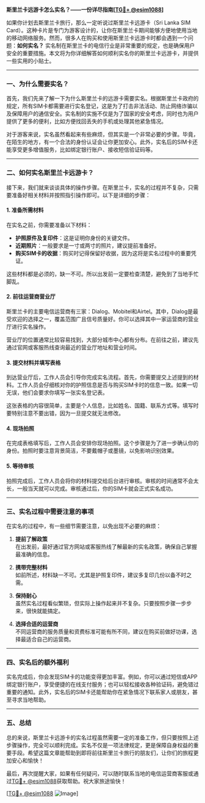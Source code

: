 **斯里兰卡远游卡怎么实名？——一份详尽指南[[TG💪+ @esim1088](https://t.me/s/esim1088)]**

如果你计划去斯里兰卡旅行，那么一定听说过斯里兰卡远游卡（Sri Lanka SIM Card）。这种卡片是专门为游客设计的，让你在斯里兰卡期间能够方便地使用当地的移动网络服务。然而，很多人在购买和使用斯里兰卡远游卡时都会遇到一个问题：**如何实名？** 实名制在斯里兰卡的电信行业是非常重要的规定，也是确保用户安全的重要措施。本文将为你详细解答如何顺利实名你的斯里兰卡远游卡，并提供一些实用的小贴士。

---

### 一、为什么需要实名？

首先，我们先来了解一下为什么斯里兰卡的远游卡需要实名。根据斯里兰卡政府的规定，所有SIM卡都需要进行实名登记，这是为了打击非法活动、防止网络诈骗以及保障用户的通信安全。实名制的实施不仅是为了国家的安全考虑，同时也为用户提供了更多的便利，比如方便找回丢失的手机或处理其他紧急情况。

对于游客来说，实名虽然看起来有些麻烦，但其实是一个非常必要的步骤。毕竟，在陌生的地方，有一个合法的身份认证会让你更加安心。此外，实名后的SIM卡还能享受更多增值服务，比如绑定银行账户、接收短信验证码等。

---

### 二、如何实名斯里兰卡远游卡？

接下来，我们就来谈谈具体的操作步骤。在斯里兰卡，实名的过程并不复杂，只需要准备好相关材料并按照指引操作即可。以下是详细的步骤：

#### 1. 准备所需材料

在实名之前，你需要准备以下材料：
- **护照原件及复印件**：这是证明你身份的关键文件。
- **近期照片**：一般要求是一寸或两寸的照片，建议提前准备好。
- **购买SIM卡的收据**：购买时记得保留好收据，因为这将是实名过程中的重要凭证。

这些材料都是必须的，缺一不可。所以出发前一定要检查清楚，避免到了当地手忙脚乱。

#### 2. 前往运营商营业厅

斯里兰卡的主要电信运营商有三家：Dialog、Mobitel和Airtel。其中，Dialog是最受欢迎的选择之一，覆盖范围广且信号质量好。你可以选择其中一家运营商的营业厅进行实名操作。

营业厅的位置通常比较容易找到，大部分城市中心都有分布。在前往之前，建议先通过官网或客服热线查询最近的营业厅地址和营业时间。

#### 3. 提交材料并填写表格

到达营业厅后，工作人员会引导你完成实名流程。首先，你需要提交上述提到的材料。工作人员会仔细核对你的护照信息是否与购买SIM卡时的信息一致。如果一切无误，他们会要求你填写一张实名登记表。

这张表格的内容很简单，主要是个人信息，比如姓名、国籍、联系方式等。填写时要特别注意不要出错，因为一旦提交就无法修改。

#### 4. 现场拍照

在完成表格填写后，工作人员会安排你现场拍照。这个步骤是为了进一步确认你的身份。拍照时要注意背景简洁，不要戴帽子或墨镜，以免影响识别效果。

#### 5. 等待审核

拍照完成后，工作人员会将你的材料提交给后台进行审核。审核的时间通常不会太长，一般当天就可以完成。审核通过后，你的SIM卡就会正式实名成功。

---

### 三、实名过程中需要注意的事项

在实名的过程中，有一些细节需要注意，以免出现不必要的麻烦：

1. **提前了解政策**  
   在出发前，最好通过官方网站或客服热线了解最新的实名政策，确保自己掌握最准确的信息。

2. **携带完整材料**  
   如前所述，材料缺一不可。尤其是护照复印件，建议多复印几份以备不时之需。

3. **保持耐心**  
   虽然实名过程看似繁琐，但实际上操作起来并不复杂。只要按照步骤一步步来，很快就能搞定。

4. **选择合适的运营商**  
   不同运营商的服务质量和资费标准可能有所不同，建议在购买前做好功课，选择最适合自己的运营商。

---

### 四、实名后的额外福利

实名完成后，你会发现SIM卡的功能变得更加丰富。例如，你可以通过短信或APP绑定银行账户，享受便捷的在线支付服务；也可以轻松接收各种验证码，避免错过重要的通知。此外，实名后的SIM卡还能帮助你在紧急情况下联系家人或朋友，甚至寻求当地帮助。

---

### 五、总结

总的来说，斯里兰卡远游卡的实名过程虽然需要一定的准备工作，但只要按照上述步骤操作，完全可以顺利完成。实名不仅是一项法律规定，更是保障自身权益的重要手段。希望这篇文章能帮助到即将前往斯里兰卡旅行的朋友们，让你们的旅程更加安心和愉快！

最后，再次提醒大家，如果有任何疑问，可以随时联系当地的电信运营商客服或通过[TG💪+ @esim1088](https://t.me/s/esim1088)获取帮助。祝大家旅途愉快！

[[TG💪+ @esim1088](https://t.me/s/esim1088) ![Image](https://i.postimg.cc/4NQfJmqS/Snipaste-2025-05-13-00-14-12.png)]